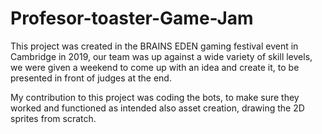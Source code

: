 # Profesor-toaster-Game-Jam

This project was created in the BRAINS EDEN gaming festival event in Cambridge in 2019, our team was up against a wide variety of skill levels, we were given a weekend to come up with an idea and create it, to be presented in front of judges at the end. 

My contribution to this project was coding the bots, to make sure they worked and functioned as intended also asset creation, drawing the 2D sprites from scratch.
